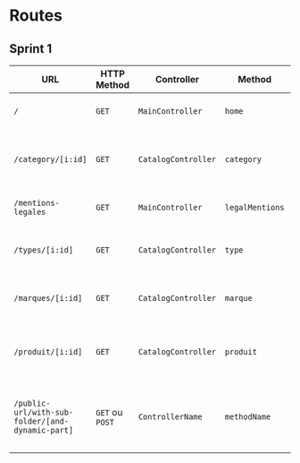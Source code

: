 # Routes

## Sprint 1

| URL | HTTP Method | Controller | Method | Title | Content | Comment |
|--|--|--|--|--|--|--|
| `/` | `GET` | `MainController` | `home` | Dans les shoe | 5 categories | - |
| `/category/[i:id]` | `GET` | `CatalogController` | `category` | Dans les shoe | 1 categorie + les articles de cette catégorie | - |
| `/mentions-legales` | `GET` | `MainController` | `legalMentions` | Terms of service | Terms of service of the site | - |
| `/types/[i:id]` | `GET` | `CatalogController` | `type` | Name of the type | Products attached to the type | [id] represents the id of the type |
| `/marques/[i:id]` | `GET` | `CatalogController` | `marque` | Name of the brand | Products attached to the brand | [id] represents the id of the brand |
| `/produit/[i:id]` | `GET` | `CatalogController` | `produit` | Name of the product | Product details page | [id] represents the id of the product |
| `/public-url/with-sub-folder/[and-dynamic-part]` | `GET` ou `POST` | `ControllerName` | `methodName` | Titre de la page | Description of page's content | Explain here the dynamics parts of your URL (`[]`) |